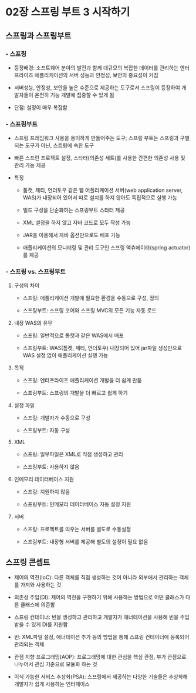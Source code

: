 # 02장 스프링 부트 3 시작하기

## 스프링과 스프링부트

### - 스프링
- 등장배경: 소프트웨어 분야의 발전과 함께 대규모의 복잡한 데이터를 관리하는 엔터프라이즈 애플리케이션의 서버 성능과 안정성, 보안의 중요성이 커짐

- 서버성능, 안정성, 보안을 높은 수준으로 제공하는 도구로서 스프링이 등장하여 개발자들이 온전히 기능 개발에 집중할 수 있게 됨

- 단점: 설정이 매우 복잡함

### - 스프링부트
- 스프링 프레임워크 사용을 용이하게 만들어주는 도구; 스프링 부트는 스프링과 구별되는 도구가 아닌, 스트링에 속한 도구

- 빠른 스프린 프로젝트 설정, 스타터(의존성 세트)를 사용한 간편한 의존성 사용 및 관리 가능 제공

- 특징

  - 톰캣, 제티, 언더토우 같은 웹 어플리케이션 서버(web application server, WAS)가 내장되어 있어서 따로 설치를 하지 않아도 독립적으로 실행 가능

  - 빌드 구성을 단순화하는 스프링부트 스타터 제공

  - XML 설정을 하지 않고 자바 코드로 모두 작성 가능

  - JAR을 이용해서 자바 옵션만으로도 배포 가능

  - 애플리케이션의 모니터링 및 관리 도구인 스프링 액츄에이터(spring actuator)를 제공

### - 스프링 vs. 스프링부트
1. 구성의 차이

   - 스프링: 애플리케이션 개발에 필요한 환경을 수동으로 구성, 정의
  
   - 스프링부트: 스프링 코어와 스프링 MVC의 모든 기능 자동 로드
  
2. 내장 WAS의 유무

   - 스프링: 일반적으로 톰캣과 같은 WAS에서 배포
  
   - 스프링부트: WAS(톰캣, 제티, 언더토우) 내장되어 있어 jar파일 생성만으로 WAS 설정 없이 애플리케이션 실행 가능
  
3. 목적

   - 스프링: 엔터프라이즈 애플리케이션 개발을 더 쉽게 만듦

   - 스프링부트: 스프링의 개발을 더 빠르고 쉽게 하기

5. 설정 파일

    - 스프링: 개발자가 수동으로 구성

   - 스프링부트: 자동 구성

7. XML
   
   - 스프링: 일부파일은 XML로 직점 생성하고 관리

   - 스프링부트: 사용하지 않음
     
9. 인메모리 데이터베이스 지원

   - 스프링: 지원하지 않음

   - 스프링부트: 인메모리 데이터베이스 자동 설정 지원

11. 서버

    - 스프링: 프로젝트를 띄우는 서버를 별도로 수동설정
      
    - 스프링부트: 내장형 서버를 제공해 별도의 설정이 필요 없음
   
## 스프링 콘셉트

  - 제어의 역전(IoC): 다른 객체를 직접 생성하는 것이 아니라 외부에서 관리하는 객체를 가져와 사용하는 것

  - 의존성 주입(DI): 제어의 역전을 구현하기 위해 사용하는 방법으로 어떤 클래스가 다른 클래스에 의존함

  - 스프링 컨테이너: 빈을 생성하고 관리하고 개발자가 애너테이션을 사용해 빈을 주입받을 수 있게 DI를 지원함

  - 빈: XML파일 설정, 애너테이션 추가 등의 방법을 통해 스프링 컨테이너에 등록되어 관리되는 객체

  - 관점 지향 프로그래밍(AOP): 프로그래밍에 대한 관심을 핵심 관점, 부가 관점으로 나누어서 관심 기준으로 모듈화 하는 것

  - 이식 가능한 서비스 추상화(PSA): 스프링에서 제공하는 다양한 기술들은 추상화해 개발자가 쉽게 사용하는 인터페이스
